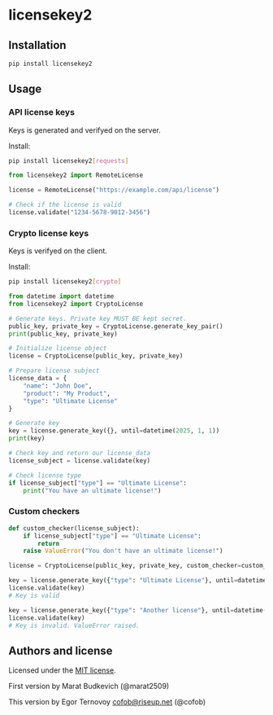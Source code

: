 # licensekey2

## Installation

```bash
pip install licensekey2
```

## Usage

### API license keys

Keys is generated and verifyed on the server.

Install:

```bash
pip install licensekey2[requests]
```

```python
from licensekey2 import RemoteLicense

license = RemoteLicense("https://example.com/api/license")

# Check if the license is valid
license.validate("1234-5678-9012-3456")
```

### Crypto license keys

Keys is verifyed on the client.

Install:

```bash
pip install licensekey2[crypto]
```

```python
from datetime import datetime
from licensekey2 import CryptoLicense

# Generate keys. Private key MUST BE kept secret.
public_key, private_key = CryptoLicense.generate_key_pair()
print(public_key, private_key)

# Initialize license object
license = CryptoLicense(public_key, private_key)

# Prepare license subject
license_data = {
    "name": "John Doe",
    "product": "My Product",
    "type": "Ultimate License"
}

# Generate key
key = license.generate_key({}, until=datetime(2025, 1, 1))
print(key)

# Check key and return our license_data
license_subject = license.validate(key)

# Check license type
if license_subject["type"] == "Ultimate License":
    print("You have an ultimate license!")
```

### Custom checkers

```python
def custom_checker(license_subject):
    if license_subject["type"] == "Ultimate License":
        return
    raise ValueError("You don't have an ultimate license!")

license = CryptoLicense(public_key, private_key, custom_checker=custom_checker)

key = license.generate_key({"type": "Ultimate License"}, until=datetime(2025, 1, 1))
license.validate(key)
# Key is valid

key = license.generate_key({"type": "Another license"}, until=datetime(2025, 1, 1))
license.validate(key)
# Key is invalid. ValueError raised.
```

## Authors and license

Licensed under the [MIT license](LICENSE).

First version by Marat Budkevich (@marat2509)

This version by Egor Ternovoy <cofob@riseup.net> (@cofob)

